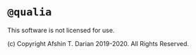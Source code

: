 # `@qualia`

This software is not licensed for use.

(c) Copyright Afshin T. Darian 2019-2020. All Rights Reserved.
